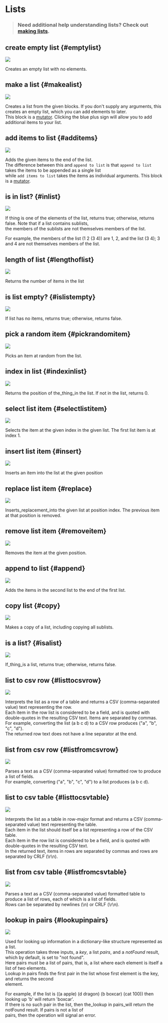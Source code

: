 # Lists

> ### Need additional help understanding lists? Check out [making lists](http://appinventor.mit.edu/explore/ai2/support/concepts/lists.html).

## create empty list {#emptylist}

![](../.gitbook/assets/emptylist.png)

Creates an empty list with no elements.

## make a list {#makealist}

![](../.gitbook/assets/makealist.png)

Creates a list from the given blocks. If you don't supply any arguments, this creates an empty list, which you can add elements to later.  
This block is a [mutator](http://appinventor.mit.edu/explore/ai2/support/concepts/mutators.html). Clicking the blue plus sign will allow you to add additional items to your list.

## add items to list {#additems}

![](../.gitbook/assets/additems.png)

Adds the given items to the end of the list.  
The difference between this and `append to list` is that `append to list` takes the items to be appended as a single list  
while `add items to list` takes the items as individual arguments. This block is a [mutator](http://appinventor.mit.edu/explore/ai2/support/concepts/mutators.html).

## is in list? {#inlist}

![](../.gitbook/assets/inlist.png)

If thing is one of the elements of the list, returns true; otherwise, returns false. Note that if a list contains sublists,  
the members of the sublists are not themselves members of the list.

For example, the members of the list \(1 2 \(3 4\)\) are 1, 2, and the list \(3 4\); 3 and 4 are not themselves members of the list.

## length of list {#lengthoflist}

![](../.gitbook/assets/lengthoflist.png)

Returns the number of items in the list

## is list empty? {#islistempty}

![](../.gitbook/assets/islistempty.png)

If list has no items, returns true; otherwise, returns false.

## pick a random item {#pickrandomitem}

![](../.gitbook/assets/pickrandomitem.png)

Picks an item at random from the list.

## index in list {#indexinlist}

![](../.gitbook/assets/indexinlist.png)

Returns the position of the\_thing\_in the list. If not in the list, returns 0.

## select list item {#selectlistitem}

![](../.gitbook/assets/selectlistitem.png)

Selects the item at the given index in the given list. The first list item is at index 1.

## insert list item {#insert}

![](../.gitbook/assets/insert.png)

Inserts an item into the list at the given position

## replace list item {#replace}

![](../.gitbook/assets/replace.png)

Inserts\_replacement\_into the given list at position index. The previous item at that position is removed.

## remove list item {#removeitem}

![](../.gitbook/assets/removeitem.png)

Removes the item at the given position.

## append to list {#append}

![](../.gitbook/assets/append.png)

Adds the items in the second list to the end of the first list.

## copy list {#copy}

![](../.gitbook/assets/copy.png)

Makes a copy of a list, including copying all sublists.

## is a list? {#isalist}

![](../.gitbook/assets/isalist.png)

If\_thing\_is a list, returns true; otherwise, returns false.

## list to csv row {#listtocsvrow}

![](../.gitbook/assets/listtocsvrow.png)

Interprets the list as a row of a table and returns a CSV \(comma-separated value\) text representing the row.  
Each item in the row list is considered to be a field, and is quoted with double-quotes in the resulting CSV text. Items are separated by commas.  
For example, converting the list \(a b c d\) to a CSV row produces \("a", "b", "c", "d"\).  
The returned row text does not have a line separator at the end.

## list from csv row {#listfromcsvrow}

![](../.gitbook/assets/listfromcsvrow.png)

Parses a text as a CSV \(comma-separated value\) formatted row to produce a list of fields.  
For example, converting \("a", "b", "c", "d"\) to a list produces \(a b c d\).

## list to csv table {#listtocsvtable}

![](../.gitbook/assets/listtocsvtable.png)

Interprets the list as a table in row-major format and returns a CSV \(comma-separated value\) text representing the table.  
Each item in the list should itself be a list representing a row of the CSV table.  
Each item in the row list is considered to be a field, and is quoted with double-quotes in the resulting CSV text.  
In the returned text, items in rows are separated by commas and rows are separated by CRLF \(\r\n\).

## list from csv table {#listfromcsvtable}

![](../.gitbook/assets/listtocsvtable%20%281%29.png)

Parses a text as a CSV \(comma-separated value\) formatted table to produce a list of rows, each of which is a list of fields.  
Rows can be separated by newlines \(\n\) or CRLF \(\r\n\).

## lookup in pairs {#lookupinpairs}

![](../.gitbook/assets/lookupinpairs.png)

Used for looking up information in a dictionary-like structure represented as a list.  
This operation takes three inputs, a _key_, a list _pairs_, and a _notFound_ result, which by default, is set to "not found".  
Here pairs must be a list of pairs, that is, a list where each element is itself a list of two elements.  
Lookup in pairs finds the first pair in the list whose first element is the key, and returns the second  
element.

For example, if the list is \(\(a apple\) \(d dragon\) \(b boxcar\) \(cat 100\)\) then looking up 'b' will return 'boxcar'.  
If there is no such pair in the list, then the\_lookup in pairs\_will return the notFound result. If pairs is not a list of  
pairs, then the operation will signal an error.

